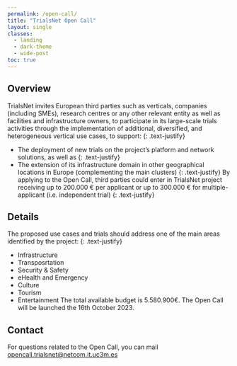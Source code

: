 ```yaml
---
permalink: /open-call/
title: "TrialsNet Open Call"
layout: single
classes:
  - landing
  - dark-theme
  - wide-post
toc: true
---
```

## Overview
TrialsNet invites European third parties such as verticals, companies (including SMEs), research centres or any other relevant entity as well as facilities and infrastructure owners, to participate in its large-scale trials activities through the implementation of additional, diversified, and heterogeneous vertical use cases, to support\:
{: .text-justify}

- The deployment of new trials on the project’s platform and network solutions, as well as
{: .text-justify}
- The extension of its infrastructure domain in other geographical locations in Europe (complementing the main clusters)
{: .text-justify}
By applying to the Open Call, third parties could enter in TrialsNet project receiving up to 200.000 € per applicant or up to 300.000 € for multiple-applicant (i.e. independent trial)
{: .text-justify}

## Details
The proposed use cases and trials should address one of the main areas identified by the project:
{: .text-justify}
- Infrastructure
- Transposrtation
- Security & Safety
- eHealth and Emergency
- Culture
- Tourism
- Entertainment
The total available budget is 5.580.900€.
The Open Call will be launched the 16th October 2023.

## Contact
For questions related to the Open Call, you can mail opencall.trialsnet@netcom.it.uc3m.es
